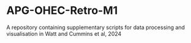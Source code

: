 # APG-OHEC-Retro-M1
A repository containing supplementary scripts for data processing and visualisation in Watt and Cummins et al, 2024
